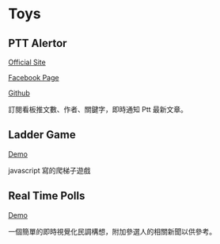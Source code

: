 # Toys

## PTT Alertor

[Official Site](https://pttalertor.dinolai.com)

[Facebook Page](https://facebook.com/PttAlertor)

[Github](https://github.com/liam-lai/ptt-alertor)

訂閱看板推文數、作者、關鍵字，即時通知 Ptt 最新文章。

## Ladder Game

[Demo](http://dinos80152.github.io/toys/ladder.html)

javascript 寫的爬梯子遊戲

## Real Time Polls

[Demo](http://dinos80152.github.io/toys/election)

一個簡單的即時視覺化民調構想，附加參選人的相關新聞以供參考。
